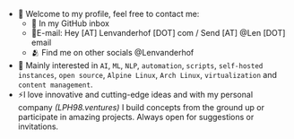 - 👋 Welcome to my profile, feel free to contact me:
  - 🫡 In my GitHub inbox
  - 📧E-mail: Hey [AT] Lenvanderhof [DOT] com / Send [AT] @Len [DOT] email
  - 🫂 Find me on other socials @Lenvanderhof
- 👀 Mainly interested in `AI`, `ML`, `NLP`, `automation`, `scripts`, `self-hosted instances`, `open source`, `Alpine Linux`, `Arch Linux`, `virtualization` and `content management`. 
- ⚡I love innovative and cutting-edge ideas and with my personal company *(LPH98.ventures)* I build concepts from the ground up or participate in amazing projects. Always open for suggestions or invitations.

<!---
Lenvanderhof/Lenvanderhof is a ✨ special ✨ repository because its `README.md` (this file) appears on your GitHub profile.
You can click the Preview link to take a look at your changes.
--->
